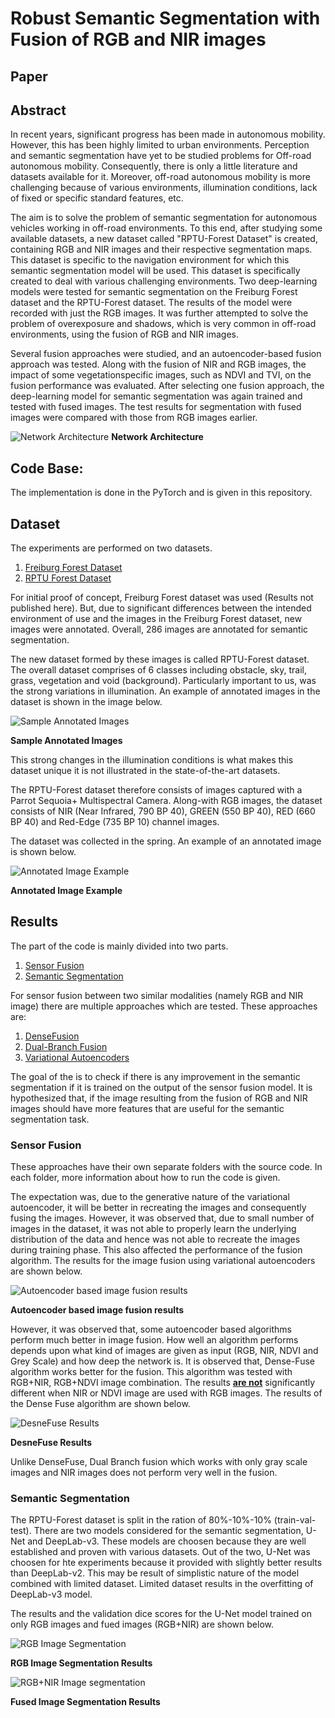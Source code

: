# Robust Semantic Segmentation with Fusion of RGB and NIR images

## Paper

## Abstract
In recent years, significant progress has been made in autonomous mobility. However, this
has been highly limited to urban environments. Perception and semantic segmentation
have yet to be studied problems for Off-road autonomous mobility. Consequently, there
is only a little literature and datasets available for it. Moreover, off-road autonomous
mobility is more challenging because of various environments, illumination conditions, lack
of fixed or specific standard features, etc.

The aim is to solve the problem of semantic segmentation for autonomous
vehicles working in off-road environments. To this end, after studying some available
datasets, a new dataset called "RPTU-Forest Dataset" is created, containing RGB and NIR
images and their respective segmentation maps. This dataset is specific to the navigation
environment for which this semantic segmentation model will be used. This dataset is
specifically created to deal with various challenging environments.
Two deep-learning models were tested for semantic segmentation on the Freiburg Forest
dataset and the RPTU-Forest dataset. The results of the model were recorded with just
the RGB images. It was further attempted to solve the problem of overexposure and
shadows, which is very common in off-road environments, using the fusion of RGB and
NIR images.

Several fusion approaches were studied, and an autoencoder-based fusion approach was
tested. Along with the fusion of NIR and RGB images, the impact of some vegetationspecific
images, such as NDVI and TVI, on the fusion performance was evaluated.
After selecting one fusion approach, the deep-learning model for semantic segmentation
was again trained and tested with fused images. The test results for segmentation with
fused images were compared with those from RGB images earlier.

![Network Architecture](Images/main_image.pngs)
<b> Network Architecture </b>

## Code Base:
The implementation is done in the PyTorch and is given in this repository.

## Dataset
The experiments are performed on two datasets. 

1. [Freiburg Forest Dataset](http://deepscene.cs.uni-freiburg.de)
2. [RPTU Forest Dataset]()

For initial proof of concept, Freiburg Forest dataset was used (Results not published here). But, due to significant differences between the intended environment of use and the images in the Freiburg Forest dataset, new images were annotated. Overall, 286 images are annotated for semantic segmentation. 

The new dataset formed by these images is called RPTU-Forest dataset. The
overall dataset comprises of 6 classes including obstacle, sky, trail, grass, vegetation and void (background). Particularly important to us, was the strong variations in
illumination. An example of annotated images in the dataset is shown in the image below.

![Sample Annotated Images](Images/Annotated_Image_Example.png)

<b>Sample Annotated Images</b>

This strong changes in the illumination conditions is what makes this dataset unique it is not illustrated in the state-of-the-art datasets.

The RPTU-Forest dataset therefore consists of images captured with a Parrot Sequoia+ Multispectral Camera. Along-with RGB images, the dataset consists of NIR (Near Infrared, 790 BP 40), GREEN (550 BP 40), RED (660 BP 40) and Red-Edge (735 BP 10) channel images.

The dataset was collected in the spring. An example of an annotated image is shown below.

![Annotated Image Example](Images/Annotated_Image_Example.png)

<b>Annotated Image Example</b>

## Results
The part of the code is mainly divided into two parts.
1. [Sensor Fusion ](SensorFusion)
2. [Semantic Segmentation](SemanticSegmentation)

For sensor fusion between two similar modalities (namely RGB and NIR image) there are multiple approaches which are tested. These approaches are:
1. [DenseFusion](SensorFusion/DenseFuse)
2. [Dual-Branch Fusion](SensorFusion/DualBranch)
3. [Variational Autoencoders](SensorFusion/VAE)

The goal of the is to check if there is any improvement in the semantic segmentation if it is trained on the output of the sensor fusion model. It is hypothesized that, if the image resulting from the fusion of RGB and NIR images should have more features that are useful for the semantic segmentation task.

### Sensor Fusion
These approaches have their own separate folders with the source code. In each folder, more information about how to run the code is given. 

The expectation was, due to the generative nature of the variational autoencoder, it will be better in recreating the images and consequently fusing the images. However, it was observed that, due to small number of images in the dataset, it was not able to properly learn the underlying distribution of the data and hence was not able to recreate the images during training phase. This also affected the performance of the fusion algorithm. The results for the image fusion using variational autoencoders are shown below.

![Autoencoder based image fusion results](Images/autoencoder_fusion_output.png)

<b>Autoencoder based image fusion results</b>

However, it was observed that, some autoencoder based algorithms perform much better in image fusion. How well an algorithm performs depends upon what kind of images are given as input (RGB, NIR, NDVI and Grey Scale) and how deep the network is. It is observed that, Dense-Fuse algorithm works better for the fusion. This algorithm was tested with RGB+NIR, RGB+NDVI image combination. The results <u><b>are not</b></u> significantly different when NIR or NDVI image are used with RGB images. The results of the Dense Fuse algorithm are shown below.

![DesneFuse Results](Images/DenseFuse_results.png)

<b>DesneFuse Results</b>

Unlike DenseFuse, Dual Branch fusion which works with only gray scale images and NIR images does not perform very well in the fusion. 

### Semantic Segmentation
The RPTU-Forest dataset is split in the ration of 80%-10%-10% (train-val-test). There are two models considered for the semantic segmentation, U-Net and DeepLab-v3. These models are choosen because they are well established and proven with various datasets. Out of the two, U-Net was choosen for hte experiments because it provided with slightly better results than DeepLab-v2. This may be result of simplistic nature of the model combined with limited dataset. Limited dataset results in the overfitting of DeepLab-v3 model. 

The results and the validation dice scores for the U-Net model trained on only RGB images and fued images (RGB+NIR) are shown below.

![RGB Image Segmentation](Images/RGB_segmementation.png)

<b>RGB Image Segmentation Results</b>

![RGB+NIR Image segmentation](Images/fused_segmentation.png)

<b>Fused Image Segmentation Results</b>
